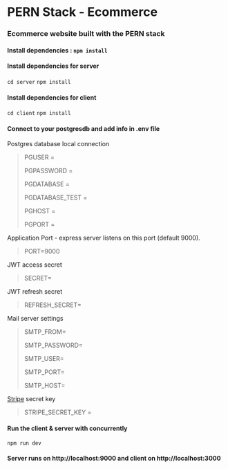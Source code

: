 # PERN Stack - Ecommerce
### Ecommerce website built with the PERN stack

#### Install dependencies : `npm install`

#### Install dependencies for server 
`cd server` 
`npm install`

#### Install dependencies for client
`cd client` 
`npm install`

#### Connect to your postgresdb and add info in .env file
Postgres database local connection

> PGUSER = 
> 
> PGPASSWORD = 
> 
> PGDATABASE = 
> 
> PGDATABASE_TEST = 
> 
> PGHOST = 
> 
> PGPORT = 

Application Port - express server listens on this port (default 9000).
> PORT=9000 

JWT access secret
> SECRET= 

JWT refresh secret
> REFRESH_SECRET= 

Mail server settings
> SMTP_FROM= 
> 
> SMTP_PASSWORD= 
> 
> SMTP_USER= 
> 
> SMTP_PORT= 
> 
> SMTP_HOST= 

[Stripe](https://stripe.com/docs/keys) secret key
> STRIPE_SECRET_KEY = 

#### Run the client & server with concurrently
`npm run dev`

#### Server runs on http://localhost:9000 and client on http://localhost:3000
